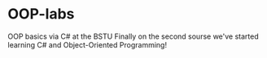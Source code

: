# OOP-labs
OOP basics via C# at the BSTU
Finally on the second sourse we've started learning C# and Object-Oriented Programming!
